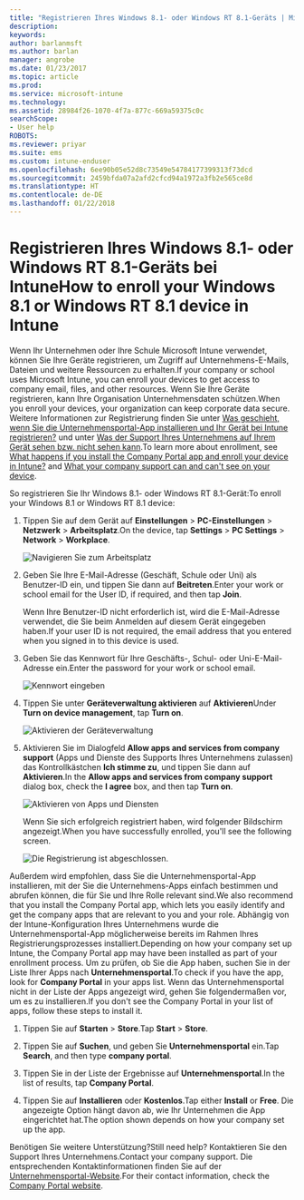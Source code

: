 ```yaml
---
title: "Registrieren Ihres Windows 8.1- oder Windows RT 8.1-Geräts | Microsoft-Dokumentation"
description: 
keywords: 
author: barlanmsft
ms.author: barlan
manager: angrobe
ms.date: 01/23/2017
ms.topic: article
ms.prod: 
ms.service: microsoft-intune
ms.technology: 
ms.assetid: 28984f26-1070-4f7a-877c-669a59375c0c
searchScope:
- User help
ROBOTS: 
ms.reviewer: priyar
ms.suite: ems
ms.custom: intune-enduser
ms.openlocfilehash: 6ee90b05e52d8c73549e54784177399313f73dcd
ms.sourcegitcommit: 2459bfda07a2afd2cfcd94a1972a3fb2e565ce8d
ms.translationtype: HT
ms.contentlocale: de-DE
ms.lasthandoff: 01/22/2018
---
```

# <a name="how-to-enroll-your-windows-81-or-windows-rt-81-device-in-intune"></a><span data-ttu-id="848c8-102">Registrieren Ihres Windows 8.1- oder Windows RT 8.1-Geräts bei Intune</span><span class="sxs-lookup"><span data-stu-id="848c8-102">How to enroll your Windows 8.1 or Windows RT 8.1 device in Intune</span></span>

<span data-ttu-id="848c8-103">Wenn Ihr Unternehmen oder Ihre Schule Microsoft Intune verwendet, können Sie Ihre Geräte registrieren, um Zugriff auf Unternehmens-E-Mails, Dateien und weitere Ressourcen zu erhalten.</span><span class="sxs-lookup"><span data-stu-id="848c8-103">If your company or school uses Microsoft Intune, you can enroll your devices to get access to company email, files, and other resources.</span></span> <span data-ttu-id="848c8-104">Wenn Sie Ihre Geräte registrieren, kann Ihre Organisation Unternehmensdaten schützen.</span><span class="sxs-lookup"><span data-stu-id="848c8-104">When you enroll your devices, your organization can keep corporate data secure.</span></span> <span data-ttu-id="848c8-105">Weitere Informationen zur Registrierung finden Sie unter [Was geschieht, wenn Sie die Unternehmensportal-App installieren und Ihr Gerät bei Intune registrieren?](what-happens-if-you-install-the-company-portal-app-and-enroll-your-device-in-intune-windows.md) und unter [Was der Support Ihres Unternehmens auf Ihrem Gerät sehen bzw. nicht sehen kann](what-info-can-your-company-see-when-you-enroll-your-device-in-intune.md).</span><span class="sxs-lookup"><span data-stu-id="848c8-105">To learn more about enrollment, see [What happens if you install the Company Portal app and enroll your device in Intune?](what-happens-if-you-install-the-company-portal-app-and-enroll-your-device-in-intune-windows.md) and [What your company support can and can't see on your device](what-info-can-your-company-see-when-you-enroll-your-device-in-intune.md).</span></span>


<span data-ttu-id="848c8-106">So registrieren Sie Ihr Windows 8.1- oder Windows RT 8.1-Gerät:</span><span class="sxs-lookup"><span data-stu-id="848c8-106">To enroll your Windows 8.1 or Windows RT 8.1 device:</span></span>

1.  <span data-ttu-id="848c8-107">Tippen Sie auf dem Gerät auf **Einstellungen** &gt; **PC-Einstellungen** &gt; **Netzwerk** &gt; **Arbeitsplatz**.</span><span class="sxs-lookup"><span data-stu-id="848c8-107">On the device, tap **Settings** &gt; **PC Settings** &gt; **Network** &gt; **Workplace**.</span></span>

    ![Navigieren Sie zum Arbeitsplatz](./media/W81-1-workplacejoin.png)

2.  <span data-ttu-id="848c8-109">Geben Sie Ihre E-Mail-Adresse (Geschäft, Schule oder Uni) als Benutzer-ID ein, und tippen Sie dann auf **Beitreten**.</span><span class="sxs-lookup"><span data-stu-id="848c8-109">Enter your work or school email for the User ID, if required, and then tap **Join**.</span></span>

    <span data-ttu-id="848c8-110">Wenn Ihre Benutzer-ID nicht erforderlich ist, wird die E-Mail-Adresse verwendet, die Sie beim Anmelden auf diesem Gerät eingegeben haben.</span><span class="sxs-lookup"><span data-stu-id="848c8-110">If your user ID is not required,  the email address that you entered when you signed in to this device is used.</span></span>

3.  <span data-ttu-id="848c8-111">Geben Sie das Kennwort für Ihre Geschäfts-, Schul- oder Uni-E-Mail-Adresse ein.</span><span class="sxs-lookup"><span data-stu-id="848c8-111">Enter the password for your work or school email.</span></span>

    ![Kennwort eingeben](./media/W81-2-workplacesettings_signin.png)

4.  <span data-ttu-id="848c8-113">Tippen Sie unter **Geräteverwaltung aktivieren** auf **Aktivieren**</span><span class="sxs-lookup"><span data-stu-id="848c8-113">Under **Turn on device management**, tap **Turn on**.</span></span>

    ![Aktivieren der Geräteverwaltung](./media/W81-3-dev-mgt-turn-on.png)

5.  <span data-ttu-id="848c8-115">Aktivieren Sie im Dialogfeld **Allow apps and services from company support** (Apps und Dienste des Supports Ihres Unternehmens zulassen) das Kontrollkästchen **Ich stimme zu**, und tippen Sie dann auf **Aktivieren**.</span><span class="sxs-lookup"><span data-stu-id="848c8-115">In the **Allow apps and services from company support** dialog box, check the  **I agree** box, and then tap **Turn on**.</span></span>

    ![Aktivieren von Apps und Diensten](./media/W81-4-agree-allow-apps-services.png)

    <span data-ttu-id="848c8-117">Wenn Sie sich erfolgreich registriert haben, wird folgender Bildschirm angezeigt.</span><span class="sxs-lookup"><span data-stu-id="848c8-117">When you have successfully enrolled, you'll see the following screen.</span></span>

    ![Die Registrierung ist abgeschlossen.](./media/W81-5-enrolled-done.png)

<span data-ttu-id="848c8-119">Außerdem wird empfohlen, dass Sie die Unternehmensportal-App installieren, mit der Sie die Unternehmens-Apps einfach bestimmen und abrufen können, die für Sie und Ihre Rolle relevant sind.</span><span class="sxs-lookup"><span data-stu-id="848c8-119">We also recommend that you install the Company Portal app, which lets you easily identify and get the company apps that are relevant to you and your role.</span></span> <span data-ttu-id="848c8-120">Abhängig von der Intune-Konfiguration Ihres Unternehmens wurde die Unternehmensportal-App möglicherweise bereits im Rahmen Ihres Registrierungsprozesses installiert.</span><span class="sxs-lookup"><span data-stu-id="848c8-120">Depending on how your company set up Intune, the Company Portal app may have been installed as part of your enrollment process.</span></span> <span data-ttu-id="848c8-121">Um zu prüfen, ob Sie die App haben, suchen Sie in der Liste Ihrer Apps nach **Unternehmensportal**.</span><span class="sxs-lookup"><span data-stu-id="848c8-121">To check if you have the app, look for **Company Portal** in your apps list.</span></span> <span data-ttu-id="848c8-122">Wenn das Unternehmensportal nicht in der Liste der Apps angezeigt wird, gehen Sie folgendermaßen vor, um es zu installieren.</span><span class="sxs-lookup"><span data-stu-id="848c8-122">If you don't see the Company Portal in your list of apps, follow these steps to install it.</span></span>

1.  <span data-ttu-id="848c8-123">Tippen Sie auf **Starten** &gt; **Store**.</span><span class="sxs-lookup"><span data-stu-id="848c8-123">Tap **Start** &gt; **Store**.</span></span>

2.  <span data-ttu-id="848c8-124">Tippen Sie auf **Suchen**, und geben Sie **Unternehmensportal** ein.</span><span class="sxs-lookup"><span data-stu-id="848c8-124">Tap **Search**, and then type **company portal**.</span></span>

3.  <span data-ttu-id="848c8-125">Tippen Sie in der Liste der Ergebnisse auf **Unternehmensportal**.</span><span class="sxs-lookup"><span data-stu-id="848c8-125">In the list of results, tap **Company Portal**.</span></span>

4.  <span data-ttu-id="848c8-126">Tippen Sie auf **Installieren** oder **Kostenlos**.</span><span class="sxs-lookup"><span data-stu-id="848c8-126">Tap  either **Install** or **Free**.</span></span> <span data-ttu-id="848c8-127">Die angezeigte Option hängt davon ab, wie Ihr Unternehmen die App eingerichtet hat.</span><span class="sxs-lookup"><span data-stu-id="848c8-127">The option shown depends on how your company set up the app.</span></span>

<span data-ttu-id="848c8-128">Benötigen Sie weitere Unterstützung?</span><span class="sxs-lookup"><span data-stu-id="848c8-128">Still need help?</span></span> <span data-ttu-id="848c8-129">Kontaktieren Sie den Support Ihres Unternehmens.</span><span class="sxs-lookup"><span data-stu-id="848c8-129">Contact your company support.</span></span> <span data-ttu-id="848c8-130">Die entsprechenden Kontaktinformationen finden Sie auf der [Unternehmensportal-Website](https://portal.manage.microsoft.com#HelpDeskDialog).</span><span class="sxs-lookup"><span data-stu-id="848c8-130">For their contact information, check the [Company Portal website](https://portal.manage.microsoft.com#HelpDeskDialog).</span></span>
